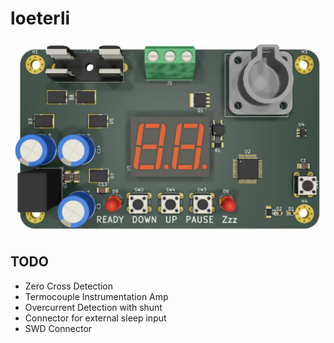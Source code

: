 # loeterli
![](loeterli-board.png)

## TODO
* Zero Cross Detection
* Termocouple Instrumentation Amp
* Overcurrent Detection with shunt
* Connector for external sleep input
* SWD Connector
